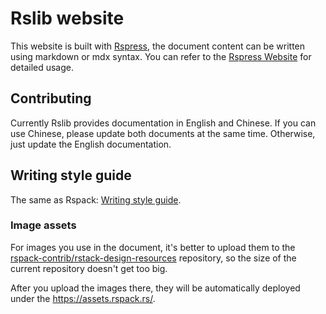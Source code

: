 # Rslib website

This website is built with [Rspress](https://github.com/web-infra-dev/rspress), the document content can be written using markdown or mdx syntax. You can refer to the [Rspress Website](https://rspress.rs/) for detailed usage.

## Contributing

Currently Rslib provides documentation in English and Chinese. If you can use Chinese, please update both documents at the same time. Otherwise, just update the English documentation.

## Writing style guide

The same as Rspack: [Writing style guide](https://github.com/web-infra-dev/rspack/tree/main/website#writing-style-guide).

### Image assets

For images you use in the document, it's better to upload them to the [rspack-contrib/rstack-design-resources](https://github.com/rspack-contrib/rstack-design-resources) repository, so the size of the current repository doesn't get too big.

After you upload the images there, they will be automatically deployed under the <https://assets.rspack.rs/>.
